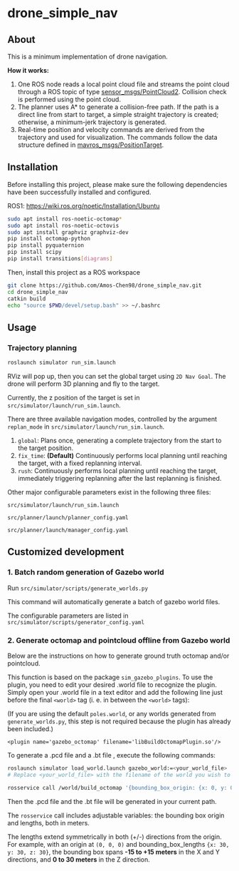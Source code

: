 # drone_simple_nav

## About

This is a minimum implementation of drone navigation.

**How it works:**

1. One ROS node reads a local point cloud file and streams the point cloud through a ROS topic of type [sensor_msgs/PointCloud2](https://docs.ros.org/en/jade/api/sensor_msgs/html/msg/PointCloud2.html). Collision check is performed using the point cloud.
2. The planner uses A* to generate a collision-free path. If the path is a direct line from start to target, a simple straight trajectory is created; otherwise, a minimum-jerk trajectory is generated.
3. Real-time position and velocity commands are derived from the trajectory and used for visualization. The commands follow the data structure defined in [mavros_msgs/PositionTarget](https://docs.ros.org/en/jade/api/mavros_msgs/html/msg/PositionTarget.html).

## **Installation**

Before installing this project, please make sure the following dependencies have been successfully installed and configured.

ROS1: https://wiki.ros.org/noetic/Installation/Ubuntu

```bash
sudo apt install ros-noetic-octomap*
sudo apt install ros-noetic-octovis
sudo apt install graphviz graphviz-dev
pip install octomap-python
pip install pyquaternion
pip install scipy
pip install transitions[diagrams]
```

Then, install this project as a ROS workspace

```bash
git clone https://github.com/Amos-Chen98/drone_simple_nav.git
cd drone_simple_nav
catkin build
echo "source $PWD/devel/setup.bash" >> ~/.bashrc
```

## Usage

### Trajectory planning

```bash
roslaunch simulator run_sim.launch
```

RViz will pop up, then you can set the global target using `2D Nav Goal`. The drone will perform 3D planning and fly to the target.

Currently, the z position of the target is set in `src/simulator/launch/run_sim.launch`.

There are three available navigation modes, controlled by the argument `replan_mode` in `src/simulator/launch/run_sim.launch`.

1. `global`: Plans once, generating a complete trajectory from the start to the target position.
2. `fix_time`: **(Default)** Continuously performs local planning until reaching the target, with a fixed replanning interval.
3. `rush`: Continuously performs local planning until reaching the target, immediately triggering replanning after the last replanning is finished.

Other major configurable parameters exist in the following three files:

`src/simulator/launch/run_sim.launch`

`src/planner/launch/planner_config.yaml`

`src/planner/launch/manager_config.yaml`

## Customized development

### 1. Batch random generation of Gazebo world

Run `src/simulator/scripts/generate_worlds.py`

This command will automatically generate a batch of gazebo world files.

The configurable parameters are listed in `src/simulator/scripts/generator_config.yaml`

### **2. Generate octomap and pointcloud offline from Gazebo world** 

Below are the instructions on how to generate ground truth octomap and/or pointcloud.

This function is based on the package `sim_gazebo_plugins`. To use the plugin, you need to edit your desired .world file to recognize the plugin. Simply open your .world file in a text editor and add the following line just before the final `<world>` tag (i. e. in between the `<world>` tags):

(If you are using the default `poles.world`, or any worlds generated from `generate_worlds.py`, this step is not required because the plugin has already been included.)

```
<plugin name='gazebo_octomap' filename='libBuildOctomapPlugin.so'/>
```

To generate a .pcd file and a .bt file , execute the following commands:

```bash
roslaunch simulator load_world.launch gazebo_world:=<your_world_file>
# Replace <your_world_file> with the filename of the world you wish to build a map from. This name should not not contain ".world"

rosservice call /world/build_octomap '{bounding_box_origin: {x: 0, y: 0, z: 15}, bounding_box_lengths: {x: 30, y: 30, z: 30}, leaf_size: 0.1, filename: output_filename.bt}'
```

Then the .pcd file and the .bt file will be generated in your current path.

The `rosservice` call includes adjustable variables: the bounding box origin and lengths, both in meters. 

The lengths extend symmetrically in both (+/-) directions from the origin. For example, with an origin at `(0, 0, 0)` and bounding_box_lengths `{x: 30, y: 30, z: 30}`, the bounding box spans **-15 to +15 meters** in the X and Y directions, and **0 to 30 meters** in the Z direction.